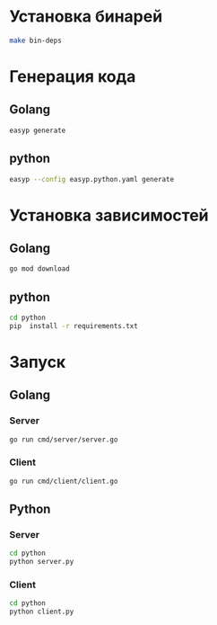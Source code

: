# Установка бинарей
```bash
make bin-deps
```

# Генерация кода

## Golang
```bash
easyp generate
```

## python
```bash
easyp --config easyp.python.yaml generate
```

# Установка зависимостей

## Golang

```bash
go mod download
```

## python

```bash
cd python
pip  install -r requirements.txt
```

# Запуск

## Golang

### Server
```bash
go run cmd/server/server.go
```

### Client
```bash
go run cmd/client/client.go
```

## Python

### Server
```bash
cd python
python server.py
```

### Client
```bash
cd python
python client.py
```
